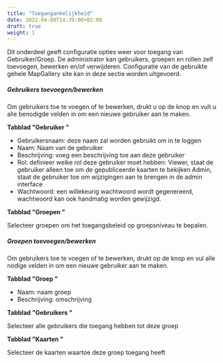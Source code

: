 ```yaml
---
title: "Toegangankelijkheid"
date: 2022-04-08T14:39:00+02:00
draft: true
weight: 1
---
```


Dit onderdeel geeft configuratie opties weer voor toegang van Gebruiker/Groep. De administrator kan gebruikers, groepen en rollen zelf toevoegen, bewerken en/of verwijderen. Configuratie van de gebruikte gehele MapGallery site kan in deze sectie worden uitgevoerd.

##### Gebruikers toevoegen/bewerken

Om gebruikers toe te voegen of te bewerken, drukt u op de knop en vult u alle benodigde velden in om een nieuwe gebruiker aan te maken.

**Tabblad "Gebruiker "**

- Gebruikersnaam: deze naam zal worden gebruikt om in te loggen
- Naam: Naam van de gebruiker
- Beschrijving: voeg een beschrijving toe aan deze gebruiker
- Rol: definieer welke rol deze gebruiker moet hebben: Viewer, staat de gebruiker alleen toe om de gepubliceerde kaarten te bekijken Admin, staat de gebruiker toe om wijzigingen aan te brengen in de admin interface
- Wachtwoord: een willekeurig wachtwoord wordt gegenereerd, wachtwoord kan ook handmatig worden gewijzigd.

**Tabblad "Groepen "**

Selecteer groepen om het toegangsbeleid op groepsniveau te bepalen.

##### Groepen toevoegen/bewerken

Om gebruikers toe te voegen of te bewerken, drukt op de knop en vul alle nodige velden in om een nieuwe gebruiker aan te maken.

**Tabblad "Groep "**

- Naam: naam groep
- Beschrijving: omschrijving

**Tabblad "Gebruikers "**

Selecteer alle gebruikers die toegang hebben tot deze groep

**Tabblad "Kaarten "**

Selecteer de kaarten waartoe deze groep toegang heeft
